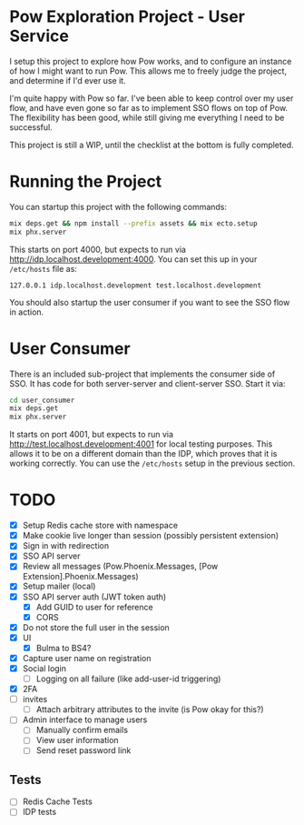 # Pow Exploration Project - User Service

I setup this project to explore how Pow works, and to configure an instance of how I might want to run Pow. This allows me to
freely judge the project, and determine if I'd ever use it.

I'm quite happy with Pow so far. I've been able to keep control over my user flow, and have even gone so far as to implement
SSO flows on top of Pow. The flexibility has been good, while still giving me everything I need to be successful.

This project is still a WIP, until the checklist at the bottom is fully completed.

# Running the Project

You can startup this project with the following commands:

```bash
mix deps.get && npm install --prefix assets && mix ecto.setup
mix phx.server
```

This starts on port 4000, but expects to run via http://idp.localhost.development:4000. You can set this up in your `/etc/hosts` file
as:

```
127.0.0.1 idp.localhost.development test.localhost.development
```

You should also startup the user consumer if you want to see the SSO flow in action.

# User Consumer

There is an included sub-project that implements the consumer side of SSO. It has code for both server-server
and client-server SSO. Start it via:

```bash
cd user_consumer
mix deps.get
mix phx.server
```

It starts on port 4001, but expects to run via http://test.localhost.development:4001 for local testing purposes. This
allows it to be on a different domain than the IDP, which proves that it is working correctly. You can use the `/etc/hosts`
setup in the previous section.

# TODO

- [x] Setup Redis cache store with namespace
- [x] Make cookie live longer than session (possibly persistent extension)
- [x] Sign in with redirection
- [x] SSO API server
- [x] Review all messages (Pow.Phoenix.Messages, [Pow Extension].Phoenix.Messages)
- [x] Setup mailer (local)
- [x] SSO API server auth (JWT token auth)
  - [x] Add GUID to user for reference
  - [x] CORS
- [x] Do not store the full user in the session
- [x] UI
  - [x] Bulma to BS4?
- [x] Capture user name on registration
- [x] Social login
  - [ ] Logging on all failure (like add-user-id triggering)
- [x] 2FA
- [ ] invites
  - [ ] Attach arbitrary attributes to the invite (is Pow okay for this?)
- [ ] Admin interface to manage users
  - [ ] Manually confirm emails
  - [ ] View user information
  - [ ] Send reset password link

## Tests
- [ ] Redis Cache Tests
- [ ] IDP tests
